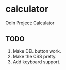 # calculator
Odin Project: Calculator

## TODO
1. Make DEL button work.
2. Make the CSS pretty.
3. Add keyboard support.
